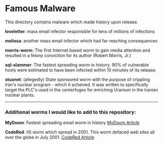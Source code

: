 # Famous Malware

This directory contains malware which made history upon release.

**loveletter**: mass email infector responsible for tens of millions of infections

**melissa**: another mass email infector which had far-reaching consequences

**morris-worm**: The first Internet based worm to gain media attention and resulted
in a felony conviction for its author (Robert Morris, Jr.)

**sql-slammer**: The fastest spreading worm in history. 90% of vulnerable hosts
were estimated to have been infected within 10 minutes of its release.

**stuxnet**: (allegedly) State sponsored worm with the purpose of crippling Iran's 
nuclear	program - which it acheived. It was written to specifically target 
the	PLC's used in the centerfuges for enriching Uranium in the Iranian 
nuclear plants.

---

### Additional worms I would like to add to this repository:

**MyDoom**: Fastest spreading email worm in history
[MyDoom Article](https://en.wikipedia.org/wiki/Mydoom)

**CodeRed**: IIS worm which spread in 2001. This worm defaced web sites all over
the globe in July 2001.
[CodeRed Article](https://en.wikipedia.org/wiki/Code_Red_(computer_worm))


